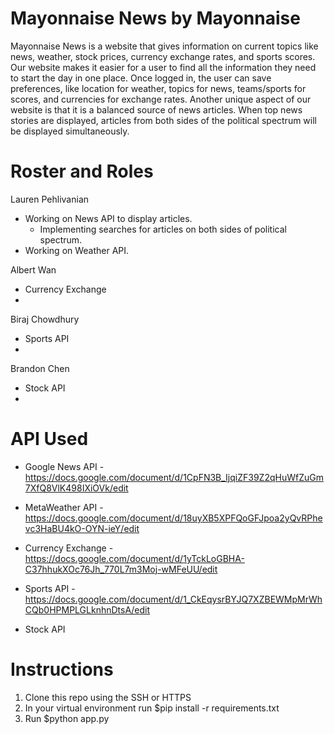 # Mayonnaise News by Mayonnaise

Mayonnaise News is a website that gives information on current topics like news, weather, stock prices, currency exchange rates, and sports scores. Our website makes it easier for a user to find all the information they need to start the day in one place. Once logged in, the user can save preferences, like location for weather, topics for news, teams/sports for scores, and currencies for exchange rates. Another unique aspect of our website is that it is a balanced source of news articles. When top news stories are displayed, articles from both sides of the political spectrum will be displayed simultaneously. 

# Roster and Roles
Lauren Pehlivanian
  - Working on News API to display articles.
    - Implementing searches for articles on both sides of political spectrum.
  - Working on Weather API.
  
Albert Wan
  - Currency Exchange
  -

Biraj Chowdhury
  - Sports API
  -

Brandon Chen
  - Stock API
  -

# API Used
  - Google News API
    -https://docs.google.com/document/d/1CpFN3B_IjqiZF39Z2qHuWfZuGm7XfQ8VlK498IXiOVk/edit
    
  - MetaWeather API
    -https://docs.google.com/document/d/18uyXB5XPFQoGFJpoa2yQvRPhevc3HaBU4kO-OYN-ieY/edit
    
  - Currency Exchange
    -https://docs.google.com/document/d/1yTckLoGBHA-C37hhukXOc76Jh_770L7m3Moj-wMFeUU/edit
    
  - Sports API
    -https://docs.google.com/document/d/1_CkEqysrBYJQ7XZBEWMpMrWhCQb0HPMPLGLknhnDtsA/edit
    
  - Stock API
    

# Instructions
1. Clone this repo using the SSH or HTTPS
2. In your virtual environment run $pip install -r requirements.txt
3. Run $python app.py
